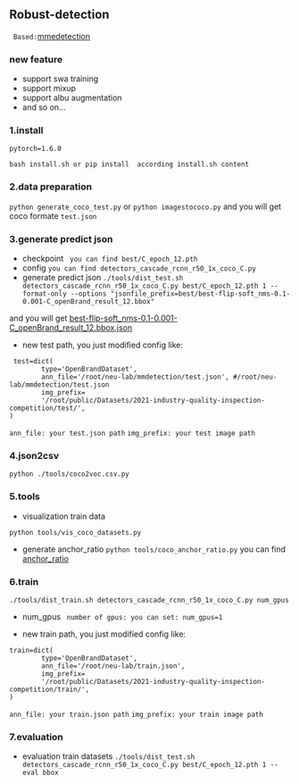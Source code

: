 ## Robust-detection

` Based:`[mmedetection](./docs/MMDETECTION_README.md)

### new feature

- support swa training
- support mixup
- support albu augmentation
- and so on...


### 1.install

`pytorch=1.6.0`

`bash install.sh or pip install  according install.sh content` 


### 2.data preparation

`python generate_coco_test.py` or `python imagestococo.py`
and you will get coco formate `test.json`


### 3.generate predict json

- checkpoint
  ` you can find best/C_epoch_12.pth`
- config
  `you can find detectors_cascade_rcnn_r50_1x_coco_C.py`
- generate predict json
  `./tools/dist_test.sh detectors_cascade_rcnn_r50_1x_coco_C.py best/C_epoch_12.pth 1 --format-only --options "jsonfile_prefix=best/best-flip-soft_nms-0.1-0.001-C_openBrand_result_12.bbox"`

and you will get [best-flip-soft_nms-0.1-0.001-C_openBrand_result_12.bbox.json](./best)

- new test path, you just modified config like:

```data = dict(
 test=dict(
        type='OpenBrandDataset',
        ann_file='/root/neu-lab/mmdetection/test.json', #/root/neu-lab/mmdetection/test.json
        img_prefix=
        '/root/public/Datasets/2021-industry-quality-inspection-competition/test/',
)
```

`ann_file: your test.json path`
`img_prefix: your test image path`


### 4.json2csv

`python ./tools/coco2voc.csv.py`


### 5.tools

- visualization train data

`python tools/vis_coco_datasets.py`

- generate anchor_ratio
  `python tools/coco_anchor_ratio.py`
  you can find [anchor_ratio](./anchor_ratio/anchor_ratio.png)


### 6.train

`./tools/dist_train.sh detectors_cascade_rcnn_r50_1x_coco_C.py num_gpus`

- num_gpus
  ` number of gpus: you can set: num_gpus=1`


- new train path, you just modified config like:

```data = dict(
train=dict(
        type='OpenBrandDataset',
        ann_file='/root/neu-lab/train.json',
        img_prefix=
        '/root/public/Datasets/2021-industry-quality-inspection-competition/train/',
)
```

`ann_file: your train.json path`
`img_prefix: your train image path`


### 7.evaluation

- evaluation train datasets
  `./tools/dist_test.sh detectors_cascade_rcnn_r50_1x_coco_C.py best/C_epoch_12.pth 1 --eval bbox`